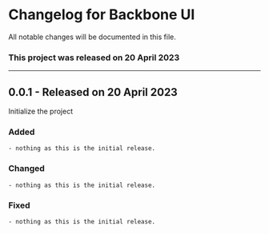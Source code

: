 # Changelog for Backbone UI

All notable changes will be documented in this file.

### This project was released on 20 April 2023

---

## 0.0.1 - Released on 20 April 2023

Initialize the project

### Added

    - nothing as this is the initial release.

### Changed

    - nothing as this is the initial release.

### Fixed

    - nothing as this is the initial release.

